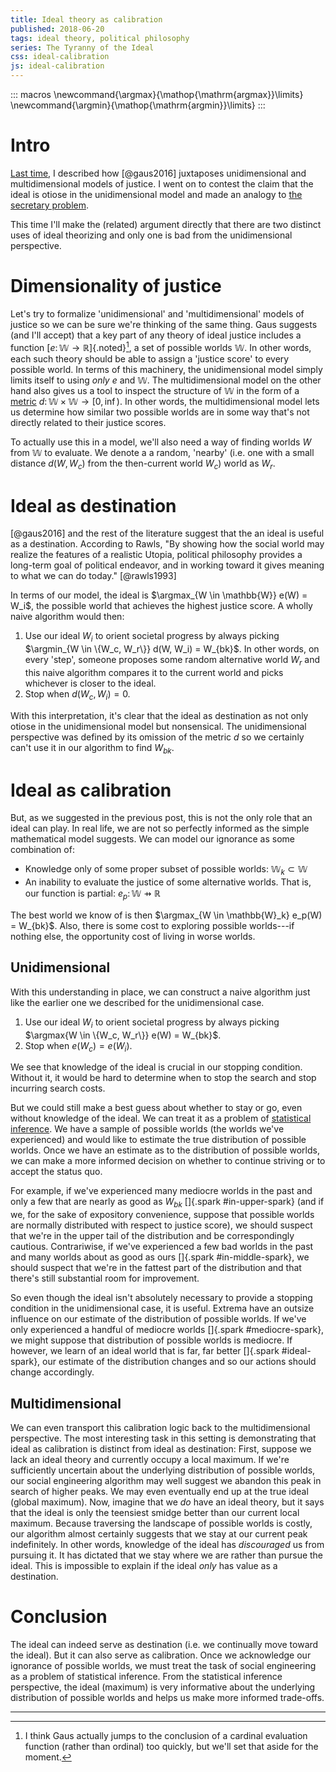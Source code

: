 ```yaml
---
title: Ideal theory as calibration
published: 2018-06-20
tags: ideal theory, political philosophy
series: The Tyranny of the Ideal
css: ideal-calibration
js: ideal-calibration
---
```


::: macros
\newcommand{\argmax}{\mathop{\mathrm{argmax}}\limits}
\newcommand{\argmin}{\mathop{\mathrm{argmin}}\limits}
:::

# Intro

[Last time](/posts/utopia-infinitude-secretaries/), I described how [@gaus2016] juxtaposes unidimensional and multidimensional models of justice. I went on to contest the claim that the ideal is otiose in the unidimensional model and made an analogy to [the secretary problem](https://en.wikipedia.org/wiki/Secretary_problem).

This time I'll make the (related) argument directly that there are two distinct uses of ideal theorizing and only one is bad from the unidimensional perspective.

# Dimensionality of justice

Let's try to formalize 'unidimensional' and 'multidimensional' models of justice so we can be sure we're thinking of the same thing. Gaus suggests (and I'll accept) that a key part of any theory of ideal justice includes a function [$e \colon \mathbb{W} \to \mathbb{R}$]{.noted}[^double], a set of possible worlds $\mathbb{W}$. In other words, each such theory should be able to assign a 'justice score' to every possible world. In terms of this machinery, the unidimensional model simply limits itself to using *only* $e$ and $\mathbb{W}$. The multidimensional model on the other hand also gives us a tool to inspect the structure of $\mathbb{W}$ in the form of a [metric](https://en.wikipedia.org/wiki/Metric_(mathematics)) $d \colon \mathbb{W} \times \mathbb{W} \to [0,\inf)$. In other words, the multidimensional model lets us determine how similar two possible worlds are in some way that's not directly related to their justice scores.

To actually use this in a model, we'll also need a way of finding worlds $W$ from $\mathbb{W}$ to evaluate. We denote a a random, 'nearby' (i.e. one with a small distance $d(W, W_c)$ from the then-current world $W_c$) world as $W_r$.

# Ideal as destination

[@gaus2016] and the rest of the literature suggest that the an ideal is useful as a destination. According to Rawls, "By showing how the social world may realize the features of a realistic Utopia, political philosophy provides a long-term goal of political endeavor, and in working toward it gives meaning to what we can do today." [@rawls1993]

In terms of our model, the ideal is $\argmax_{W \in \mathbb{W}} e(W) = W_i$, the possible world that achieves the highest justice score. A wholly naive algorithm would then:

1. Use our ideal $W_i$ to orient societal progress by always picking $\argmin_{W \in \{W_c, W_r\}} d(W, W_i) = W_{bk}$. In other words, on every 'step', someone proposes some random alternative world $W_r$ and this naive algorithm compares it to the current world and picks whichever is closer to the ideal.
2. Stop when $d(W_c, W_i) = 0$.

With this interpretation, it's clear that the ideal as destination as not only otiose in the unidimensional model but nonsensical. The unidimensional perspective was defined by its omission of the metric $d$ so we certainly can't use it in our algorithm to find $W_{bk}$.

<!--more-->

# Ideal as calibration

But, as we suggested in the previous post, this is not the only role that an ideal can play. In real life, we are not so perfectly informed as the simple mathematical model suggests. We can model our ignorance as some combination of:

- Knowledge only of some proper subset of possible worlds: $\mathbb{W}_k \subset \mathbb{W}$
- An inability to evaluate the justice of some alternative worlds. That is, our function is partial: $e_p \colon \mathbb{W} ⇸ \mathbb{R}$

The best world we know of is then $\argmax_{W \in \mathbb{W}_k} e_p(W) = W_{bk}$. Also, there is some cost to exploring possible worlds---if nothing else, the opportunity cost of living in worse worlds.

## Unidimensional

With this understanding in place, we can construct a naive algorithm just like the earlier one we described for the unidimensional case.

1. Use our ideal $W_i$ to orient societal progress by always picking $\argmax{W \in \{W_c, W_r\}} e(W) = W_{bk}$.
2. Stop when $e(W_c) = e(W_i)$.

We see that knowledge of the ideal is crucial in our stopping condition. Without it, it would be hard to determine when to stop the search and stop incurring search costs.

But we could still make a best guess about whether to stay or go, even without knowledge of the ideal. We can treat it as a problem of [statistical inference](https://en.wikipedia.org/wiki/Statistical_inference). We have a sample of possible worlds (the worlds we've experienced) and would like to estimate the true distribution of possible worlds. Once we have an estimate as to the distribution of possible worlds, we can make a more informed decision on whether to continue striving or to accept the status quo.

For example, if we've experienced many mediocre worlds in the past and only a few that are nearly as good as $W_{bk}$ []{.spark #in-upper-spark} (and if we, for the sake of expository convenience, suppose that possible worlds are normally distributed with respect to justice score), we should suspect that we're in the upper tail of the distribution and be correspondingly cautious. Contrariwise, if we've experienced a few bad worlds in the past and many worlds about as good as ours []{.spark #in-middle-spark}, we should suspect that we're in the fattest part of the distribution and that there's still substantial room for improvement.

So even though the ideal isn't absolutely necessary to provide a stopping condition in the unidimensional case, it is useful. Extrema have an outsize influence on our estimate of the distribution of possible worlds. If we've only experienced a handful of mediocre worlds []{.spark #mediocre-spark}, we might suppose that distribution of possible worlds is mediocre. If however, we learn of an ideal world that is far, far better []{.spark #ideal-spark}, our estimate of the distribution changes and so our actions should change accordingly.

## Multidimensional

We can even transport this calibration logic back to the multidimensional perspective. The most interesting task in this setting is demonstrating that ideal as calibration is distinct from ideal as destination: First, suppose we lack an ideal theory and currently occupy a local maximum. If we're sufficiently uncertain about the underlying distribution of possible worlds, our social engineering algorithm may well suggest we abandon this peak in search of higher peaks. We may even eventually end up at the true ideal (global maximum). Now, imagine that we *do* have an ideal theory, but it says that the ideal is only the teensiest smidge better than our current local maximum. Because traversing the landscape of possible worlds is costly, our algorithm almost certainly suggests that we stay at our current peak indefinitely. In other words, knowledge of the ideal has *discouraged* us from pursuing it. It has dictated that we stay where we are rather than pursue the ideal. This is impossible to explain if the ideal *only* has value as a destination.

# Conclusion

The ideal can indeed serve as destination (i.e. we continually move toward the ideal). But it can also serve as calibration. Once we acknowledge our ignorance of possible worlds, we must treat the task of social engineering as a problem of statistical inference. From the statistical inference perspective, the ideal (maximum) is very informative about the underlying distribution of possible worlds and helps us make more informed trade-offs.

<hr class="references">

[^double]: I think Gaus actually jumps to the conclusion of a cardinal evaluation function (rather than ordinal) too quickly, but we'll set that aside for the moment.
